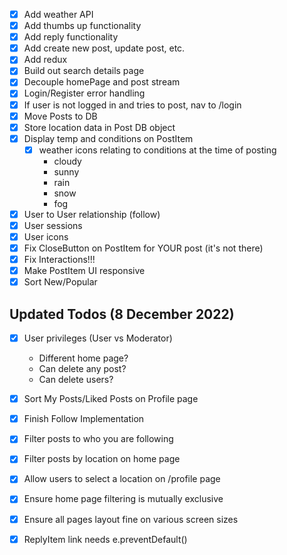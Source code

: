 -   [x] Add weather API
-   [x] Add thumbs up functionality
-   [x] Add reply functionality
-   [x] Add create new post, update post, etc.
-   [x] Add redux
-   [x] Build out search details page
-   [x] Decouple homePage and post stream
-   [x] Login/Register error handling
-   [x] If user is not logged in and tries to post, nav to /login
-   [x] Move Posts to DB
-   [x] Store location data in Post DB object
-   [x] Display temp and conditions on PostItem
    -   [x] weather icons relating to conditions at the time of posting
        -   cloudy
        -   sunny
        -   rain
        -   snow
        -   fog
-   [x] User to User relationship (follow)
-   [x] User sessions
-   [x] User icons
-   [x] Fix CloseButton on PostItem for YOUR post (it's not there)
-   [x] Fix Interactions!!!
-   [x] Make PostItem UI responsive
-   [x] Sort New/Popular

## Updated Todos (8 December 2022)

-   [x] User privileges (User vs Moderator)

    -   Different home page?
    -   Can delete any post?
    -   Can delete users?

-   [x] Sort My Posts/Liked Posts on Profile page
-   [x] Finish Follow Implementation
-   [x] Filter posts to who you are following
-   [x] Filter posts by location on home page
-   [x] Allow users to select a location on /profile page
-   [x] Ensure home page filtering is mutually exclusive
-   [x] Ensure all pages layout fine on various screen sizes
-   [x] ReplyItem link needs e.preventDefault()
